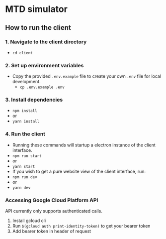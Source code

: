 # MTD simulator

## How to run the client

### 1. Navigate to the client directory

- `cd client`

### 2. Set up environment variables

- Copy the provided `.env.example` file to create your own `.env` file for local development.
  - `cp .env.example .env`

### 3. Install dependencies

- `npm install`
- or
- `yarn install`

### 4. Run the client

- Running these commands will startup a electron instance of the client interface.
- `npm run start`
- or
- `yarn start`
- If you wish to get a pure website view of the client interface, run:
- `npm run dev`
- or
- `yarn dev`

### Accessing Google Cloud Platform API

API currently only supports authenticated calls.

1. Install gcloud cli
2. Run `$(gcloud auth print-identity-token)` to get your bearer token
3. Add bearer token in header of request
